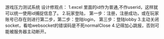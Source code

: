 游戏压力测试系统
设计修观点：
1.excel 里面的id作为普通,不作userid，这样就可以统一使用id捕捉信息了。
2.玩家登陆， 第一步：注册，注册成功，或在玩家账号已存在则进行第二步，第二步：登陆login， 第三步：登陆lobby
3.主动关闭socket，看哈websocket的错误码是不死normalClose
4.记得加心跳报，否则可能被服务器主动断开。
